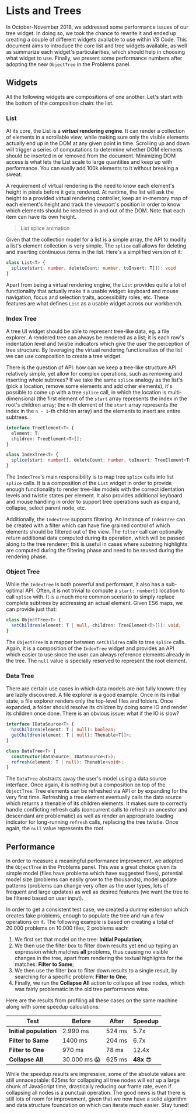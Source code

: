 # Lists and Trees

In October-November 2018, we addressed some performance issues of our tree widget. In doing so, we took the chance to rewrite it and ended up creating a couple of different widgets available to use within VS Code. This document aims to introduce the core list and tree widgets available, as well as summarize each widget's particularities, which should help in choosing what widget to use. Finally, we present some performance numbers after adopting the new `ObjectTree` in the Problems panel.

## Widgets

All the following widgets are compositions of one another. Let's start with the bottom of the composition chain: the list.

### List

At its core, the List is a **_virtual_ rendering engine**. It can render a collection of elements in a scrollable view, while making sure only the visible elements actually end up in the DOM at any given point in time. Scrolling up and down will trigger a series of computations to determine whether DOM elements should be inserted in or removed from the document. Minimizing DOM access is what lets the List scale to large quantities and keep up with performance. You can easily add 100k elements to it without breaking a sweat.

A requirement of virtual rendering is the need to know each element's height in pixels before it gets rendered. At runtime, the list will ask the height to a provided virtual rendering controller, keep an in-memory map of each element's height and track the viewport's position in order to know which elements should be rendered in and out of the DOM. Note that each item can have its own height.

> List splice animation

Given that the collection model for a list is a simple array, the API to modify a list's element collection is very simple. The `splice` call allows for deleting and inserting continuous items in the list. Here's a simplified version of it:

```ts
class List<T> {
  splice(start: number, deleteCount: number, toInsert: T[]): void
}
```

Apart from being a virtual rendering engine, the `List` provides quite a lot of functionality that actually make it a usable widget: keyboard and mouse navigation, focus and selection traits, accessibility roles, etc. These features are what defines `List` as a usable widget across our workbench.

### Index Tree

A tree UI widget should be able to represent tree-like data, eg. a file explorer. A rendered tree can always be rendered as a list; it is each row's indentation level and twistie indicators which give the user the perception of tree structure. By leveraging the virtual rendering functionalites of the list we can use composition to create a tree widget.

There is the question of API: how can we keep a tree-like structure API relatively simple, yet allow for complex operations, such as removing and inserting whole subtrees? If we take the same `splice` analogy as the list's (pick a location, remove some elements and add other elements), it's possible to come up with a tree `splice` call, in which the location is multi-dimensional (the first element of the `start` array represents the index in the root's children array; the `n`-th element of the `start` array represents the index in the `n - 1`-th children array) and the elements to insert are entire subtrees.

```ts
interface TreeElement<T> {
  element: T;
  children: TreeElement<T>[];
}

class IndexTree<T> {
  splice(start: number[], deleteCount: number, toInsert: TreeElement<T>[]): void;
}
```

The `IndexTree`'s main responsibility is to map tree `splice` calls into list `splice` calls. It is a composition of the `List` widget in order to provide enough functionality to render tree-like models with the correct identation levels and twistie states per element. It also provides additional keyboard and mouse handling in order to support tree operations such as expand, collapse, select parent node, etc.

Additionally, the `IndexTree` supports filtering. An instance of `IndexTree` can be created with a filter which can have fine grained control of which elements should be filtered out of the view. The `filter` call can optionally return additional data computed during its operation, which will be passed along to the tree renderer; this is useful in cases where substring highlights are computed during the filtering phase and need to be reused during the rendering phase.

### Object Tree

While the `IndexTree` is both powerful and performant, it also has a sub-optimal API. Often, it is not trivial to compute a `start: number[]` location to call `splice` with. It is a much more common scenario to simply replace complete subtrees by addressing an actual element. Given ES6 maps, we can provide just that:

```ts
class ObjectTree<T> {
  setChildren(element: T | null, children: TreeElement<T>[]): void;
}
```

The `ObjectTree` is a mapper between `setChildren` calls to tree `splice` calls. Again, it is a composition of the `IndexTree` widget and provides an API which easier to use since the user can always reference elements already in the tree. The `null` value is specially reserved to represent the root element.

### Data Tree

There are certain use cases in which data models are not fully known: they are lazily discovered. A file explorer is a good example. Once in its initial state, a file explorer renders only the top-level files and folders. Once expanded, a folder should resolve its children by doing some IO and render its children once done. There is an obvious issue: what if the IO is slow?

```ts
interface IDataSource<T> {
  hasChildren(element: T | null): boolean;
  getChildren(element: T | null): Thenable<T[]>;
}

class DataTree<T> {
  constructor(dataSource: IDataSource<T>);
  refresh(element: T | null): Thenable<void>;
}
```

The `DataTree` abstracts away the user's model using a data source interface. Once again, it is nothing but a composition on top of the `ObjectTree`. Tree elements can be refreshed via API or by expanding for the very first time. Refreshing a tree element eventually calls the data source which returns a thenable of its children elements. It makes sure to correctly handle conflicting refresh calls (concurrent calls to refresh an ancestor and descendant are problematic) as well as render an appropriate loading indicator for long-running `refresh` calls, replacing the tree twistie. Once again, the `null` value represents the root.
 
## Performance

In order to measure a meaningful performance improvement, we adopted the `ObjectTree` in the Problems panel. This was a great choice given its simple model (files have problems which have suggested fixes), potential model size (problems can easily grow to the thousands), model update patterns (problems can change very often as the user types, lots of frequent and large updates) as well as desired features (we want the tree to be filtered based on user input).

In order to get a consistent test case, we created a dummy extension which creates fake problems, enough to populate the tree and run a few operations on it. The following example is based on creating a total of 20.000 problems on 10.000 files, 2 problems each:

1. We first set that model on the tree: **Initial Population**;
2. We then use the filter box to filter down results yet end up typing an expression which matches **all** problems, thus causing no visible changes in the tree, apart from rendering the textual highlights for the matches: **Filter to Same**;
3. We then use the filter box to filter down results to a single result, by searching for a specific problem: **Filter to One**;
4. Finally, we run the **Collapse All** action to collapse all tree nodes, which was fairly problematic in the old tree performance wise.

Here are the results from profiling all these cases on the same machine along with some speedup calculations:

| Test | Before | After | Speedup |
|---|---|---|---|
| **Initial population** | 2.990 ms | 524 ms | 5.7x |
| **Filter to Same** | 1400 ms | 204 ms | 6.7x |
| **Filter to One** | 970 ms | 78 ms | 12.4x |
| **Collapse All** | 30.000 ms 😱 | 625 ms | **48x** 😎 |

While the speedup results are impressive, some of the absolute values are still unnaceptable: 625ms for collapsing all tree nodes will eat up a large chunk of JavaScript time, drastically reducing our frame rate, even if collapsing all nodes is a punctual operation. The good news is that there is still lots of room for improvement, given that we now have a solid algorithm and data structure foundation on which can iterate much easier. Stay tuned!